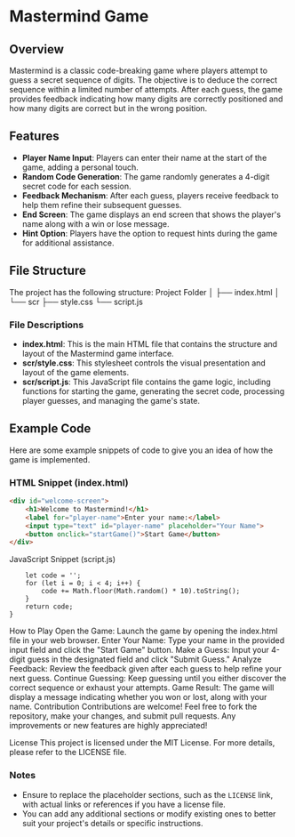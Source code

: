 # Mastermind Game

## Overview
Mastermind is a classic code-breaking game where players attempt to guess a secret sequence of digits. The objective is to deduce the correct sequence within a limited number of attempts. After each guess, the game provides feedback indicating how many digits are correctly positioned and how many digits are correct but in the wrong position.

## Features
- **Player Name Input**: Players can enter their name at the start of the game, adding a personal touch.
- **Random Code Generation**: The game randomly generates a 4-digit secret code for each session.
- **Feedback Mechanism**: After each guess, players receive feedback to help them refine their subsequent guesses.
- **End Screen**: The game displays an end screen that shows the player's name along with a win or lose message.
- **Hint Option**: Players have the option to request hints during the game for additional assistance.

## File Structure
The project has the following structure:
Project Folder
│
├── index.html
│ 
└── scr ├── style.css 
        └── script.js

### File Descriptions
- **index.html**: This is the main HTML file that contains the structure and layout of the Mastermind game interface.
- **scr/style.css**: This stylesheet controls the visual presentation and layout of the game elements.
- **scr/script.js**: This JavaScript file contains the game logic, including functions for starting the game, generating the secret code, processing player guesses, and managing the game's state.

## Example Code
Here are some example snippets of code to give you an idea of how the game is implemented.

### HTML Snippet (index.html)
```html
<div id="welcome-screen">
    <h1>Welcome to Mastermind!</h1>
    <label for="player-name">Enter your name:</label>
    <input type="text" id="player-name" placeholder="Your Name">
    <button onclick="startGame()">Start Game</button>
</div>
```
JavaScript Snippet (script.js)
```function generateSecretCode() {
    let code = '';
    for (let i = 0; i < 4; i++) {
        code += Math.floor(Math.random() * 10).toString();
    }
    return code;
}
```
How to Play
Open the Game: Launch the game by opening the index.html file in your web browser.
Enter Your Name: Type your name in the provided input field and click the "Start Game" button.
Make a Guess: Input your 4-digit guess in the designated field and click "Submit Guess."
Analyze Feedback: Review the feedback given after each guess to help refine your next guess.
Continue Guessing: Keep guessing until you either discover the correct sequence or exhaust your attempts.
Game Result: The game will display a message indicating whether you won or lost, along with your name.
Contribution
Contributions are welcome! Feel free to fork the repository, make your changes, and submit pull requests. Any improvements or new features are highly appreciated!

License
This project is licensed under the MIT License. For more details, please refer to the LICENSE file.

### Notes
- Ensure to replace the placeholder sections, such as the `LICENSE` link, with actual links or references if you have a license file.
- You can add any additional sections or modify existing ones to better suit your project's details or specific instructions.

